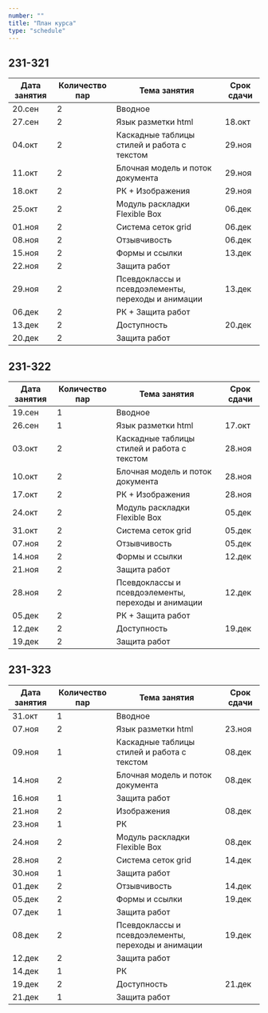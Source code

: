 ```yaml
---
number: ""
title: "План курса"
type: "schedule"
---
```


## 231-321

| Дата занятия | Количество пар | Тема занятия                                       | Срок сдачи |
| ------------ | -------------- | -------------------------------------------------- | ---------- |
| 20.сен       | 2              | Вводное                                            |            |
| 27.сен       | 2              | Язык разметки html                                 | 18.окт     |
| 04.окт       | 2              | Каскадные таблицы стилей и работа с текстом        | 29.ноя     |
| 11.окт       | 2              | Блочная модель и поток документа                   | 29.ноя     |
| 18.окт       | 2              | РК + Изображения                                   | 29.ноя     |
| 25.окт       | 2              | Модуль раскладки Flexible Box                      | 06.дек     |
| 01.ноя       | 2              | Система сеток grid                                 | 06.дек     |
| 08.ноя       | 2              | Отзывчивость                                       | 06.дек     |
| 15.ноя       | 2              | Формы и ссылки                                     | 13.дек     |
| 22.ноя       | 2              | Защита работ                                       |            |
| 29.ноя       | 2              | Псевдоклассы и псевдоэлементы, переходы и анимации | 13.дек     |
| 06.дек       | 2              | РК + Защита работ                                  |            |
| 13.дек       | 2              | Доступность                                        | 20.дек     |
| 20.дек       | 2              | Защита работ                                       |            |

## 231-322

| Дата занятия | Количество пар | Тема занятия                                       | Срок сдачи |
| ------------ | -------------- | -------------------------------------------------- | ---------- |
| 19.сен       | 1              | Вводное                                            |            |
| 26.сен       | 1              | Язык разметки html                                 | 17.окт     |
| 03.окт       | 2              | Каскадные таблицы стилей и работа с текстом        | 28.ноя     |
| 10.окт       | 2              | Блочная модель и поток документа                   | 28.ноя     |
| 17.окт       | 2              | РК + Изображения                                   | 28.ноя     |
| 24.окт       | 2              | Модуль раскладки Flexible Box                      | 05.дек     |
| 31.окт       | 2              | Система сеток grid                                 | 05.дек     |
| 07.ноя       | 2              | Отзывчивость                                       | 05.дек     |
| 14.ноя       | 2              | Формы и ссылки                                     | 12.дек     |
| 21.ноя       | 2              | Защита работ                                       |            |
| 28.ноя       | 2              | Псевдоклассы и псевдоэлементы, переходы и анимации | 12.дек     |
| 05.дек       | 2              | РК + Защита работ                                  |            |
| 12.дек       | 2              | Доступность                                        | 19.дек     |
| 19.дек       | 2              | Защита работ                                       |            |

## 231-323

| Дата занятия | Количество пар | Тема занятия                                       | Срок сдачи |
| ------------ | -------------- | -------------------------------------------------- | ---------- |
| 31.окт       | 1              | Вводное                                            |            |
| 07.ноя       | 2              | Язык разметки html                                 | 23.ноя     |
| 09.ноя       | 1              | Каскадные таблицы стилей и работа с текстом        | 08.дек     |
| 14.ноя       | 2              | Блочная модель и поток документа                   | 08.дек     |
| 16.ноя       | 1              | Защита работ                                       |            |
| 21.ноя       | 2              | Изображения                                        | 08.дек     |
| 23.ноя       | 1              | РК                                                 |            |
| 24.ноя       | 2              | Модуль раскладки Flexible Box                      | 08.дек     |
| 28.ноя       | 2              | Система сеток grid                                 | 14.дек     |
| 30.ноя       | 1              | Защита работ                                       |            |
| 01.дек       | 2              | Отзывчивость                                       | 14.дек     |
| 05.дек       | 2              | Формы и ссылки                                     | 19.дек     |
| 07.дек       | 1              | Защита работ                                       |            |
| 08.дек       | 2              | Псевдоклассы и псевдоэлементы, переходы и анимации | 19.дек     |
| 12.дек       | 2              | Защита работ                                       |            |
| 14.дек       | 1              | РК                                                 |            |
| 19.дек       | 2              | Доступность                                        | 21.дек     |
| 21.дек       | 1              | Защита работ                                       |            |
